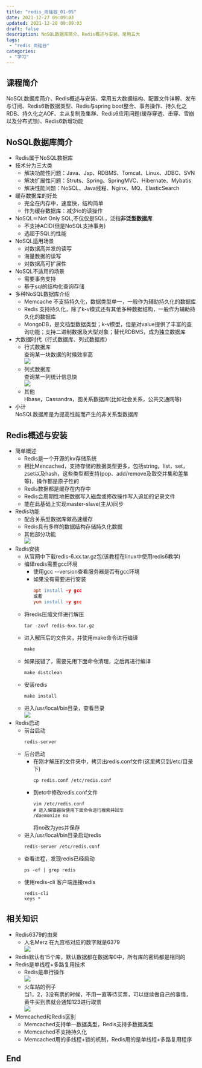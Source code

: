 ```yaml
---
title: "redis_尚硅谷_01-05"
date: 2021-12-27 09:09:03 
updated: 2021-12-28 09:09:03 
draft: false
description: NoSQL数据库简介、Redis概述与安装、常用五大 
tags:
 - "redis_尚硅谷"
categories:
 - "学习"
---
```


## 课程简介
NoSQL数据库简介、Redis概述与安装、常用五大数据结构、配置文件详解、发布与订阅、Redis6新数据类型、Redis与spring boot整合、事务操作、持久化之RDB、持久化之AOF、主从复制及集群、Redis6应用问题(缓存穿透、击穿、雪崩以及分布式锁)、Redis6新增功能
## NoSQL数据库简介
* Redis属于NoSQL数据库
* 技术分为三大类
  * 解决功能性问题：Java、Jsp、RDBMS、Tomcat、Linux、JDBC、SVN
  * 解决扩展性问题：Struts、Spring、SpringMVC、Hibernate、Mybatis
  * 解决性能问题：NoSQL、Java线程、Nginx、MQ、ElasticSearch
* 缓存数据库的好处
  * 完全在内存中，速度快，结构简单
  * 作为缓存数据库：减少io的读操作  
* NoSQL＝Not Only SQL,不仅仅是SQL，泛指**非泛型数据库**
  * 不支持ACID(但是NoSQL支持事务)
  * 选超于SQL的性能 
* NoSQL适用场景
  * 对数据高并发的读写
  * 海量数据的读写
  * 对数据高可扩展性
* NoSQL不适用的场景
  * 需要事务支持
  * 基于sql的结构化查询存储
* 多种NoSQL数据库介绍 
  * Memcache 不支持持久化，数据类型单一，一般作为辅助持久化的数据库
  * Redis 支持持久化，除了k-v模式还有其他多种数据结构，一般作为辅助持久化的数据库
  * MongoDB，是文档型数据类型；k-v模型，但是对value提供了丰富的查询功能；支持二进制数据及大型对象；替代RDBMS，成为独立数据库
* 大数据时代（行式数据库、列式数据库）
  * 行式数据库  
  查询某一块数据的时候效率高  
  ![](img/ly-20241212142159687.png)  
  * 列式数据库  
  查询某一列统计信息快  
  ![](img/ly-20241212142159845.png)    
  * 其他  
  Hbase，Cassandra，图关系数据库(比如社会关系，公共交通网等)  
* 小计  
NoSQL数据库是为提高性能而产生的非关系型数据库  
## Redis概述与安装  
* 简单概述  
  * Redis是一个开源的kv存储系统  
  * 相比Mencached，支持存储的数据类型更多，包括string，list，set，zset以及hash，这些类型都支持(pop、add/remove及取交并集和差集等)，操作都是原子性的    
  * Redis数据都是缓存在内存中 
  * Redis会周期性地把数据写入磁盘或修改操作写入追加的记录文件
  * 能在此基础上实现master-slave(主从)同步
* Redis功能
  * 配合关系型数据库做高速缓存
  * Redis具有多样的数据结构存储持久化数据
  * 其他部分功能   
  ![](img/ly-20241212142159875.png)  
* Redis安装  
  * 从官网中下载redis-6.xx.tar.gz包(该教程在linux中使用redis6教学)
  * 编译redis需要gcc环境
    * 使用gcc --version查看服务器是否有gcc环境
    * 如果没有需要进行安装
      ```l 
      apt install -y gcc
      或者
      yum install -y gcc
      ```
  * 将redis压缩文件进行解压
      ``` 
      tar -zxvf redis-6xx.tar.gz
      ```
  * 进入解压后的文件夹，并使用make命令进行编译  
    ``` 
    make
    ```
  * 如果报错了，需要先用下面命令清理，之后再进行编译
    ``` 
    make distclean
    ```
  * 安装redis
    ``` 
    make install
    ```
  * 进入/usr/local/bin目录，查看目录  
  ![](img/ly-20241212142159913.png)
* Redis启动
  * 前台启动
    ``` 
    redis-server 
    ```
  * 后台启动
    * 在刚才解压的文件夹中，拷贝出redis.conf文件(这里拷贝到/etc/目录下)
      ``` 
      cp redis.conf /etc/redis.conf
      ```
    * 到etc中修改redis.conf文件  
      ``` 
      vim /etc/redis.conf
      # 进入编辑器后使用下面命令进行搜索并回车
      /daemonize no
      ```
      将no改为yes并保存
  * 进入/usr/local/bin目录启动redis
    ``` 
    redis-server /etc/redis.conf 
    ```
  * 查看进程，发现redis已经启动
    ``` 
    ps -ef | grep redis
    ```
  * 使用redis-cli 客户端连接redis
    ``` 
    redis-cli
    keys * 
    ```
## 相关知识  
* Redis6379的由来
  * 人名Merz 在九宫格对应的数字就是6379  
  ![](img/ly-20241212142159946.png)
* Redis默认有15个库，默认数据都在数据库0中，所有库的密码都是相同的
* Redis是单线程+多路复用技术  
  * Redis是串行操作  
    ![](img/ly-20241212142159981.png)
  * 火车站的例子  
  当1，2，3没有票的时候，不用一直等待买票，可以继续做自己的事情，黄牛买到票就会通知123进行取票  
  ![](img/ly-20241212142200015.png)
* Memcached和Redis区别  
  * Memcached支持单一数据类型，Redis支持多数据类型
  * Memcached不支持持久化  
  * Memcached用的多线程+锁的机制，Redis用的是单线程+多路复用程序
## End